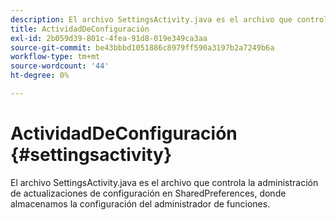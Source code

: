 ```yaml
---
description: El archivo SettingsActivity.java es el archivo que controla la administración de actualizaciones de configuración en SharedPreferences, donde almacenamos la configuración del administrador de funciones.
title: ActividadDeConfiguración
exl-id: 2b059d39-801c-4fea-91d8-019e349ca3aa
source-git-commit: be43bbbd1051886c8979ff590a3197b2a7249b6a
workflow-type: tm+mt
source-wordcount: '44'
ht-degree: 0%

---
```


# ActividadDeConfiguración {#settingsactivity}

El archivo SettingsActivity.java es el archivo que controla la administración de actualizaciones de configuración en SharedPreferences, donde almacenamos la configuración del administrador de funciones.
